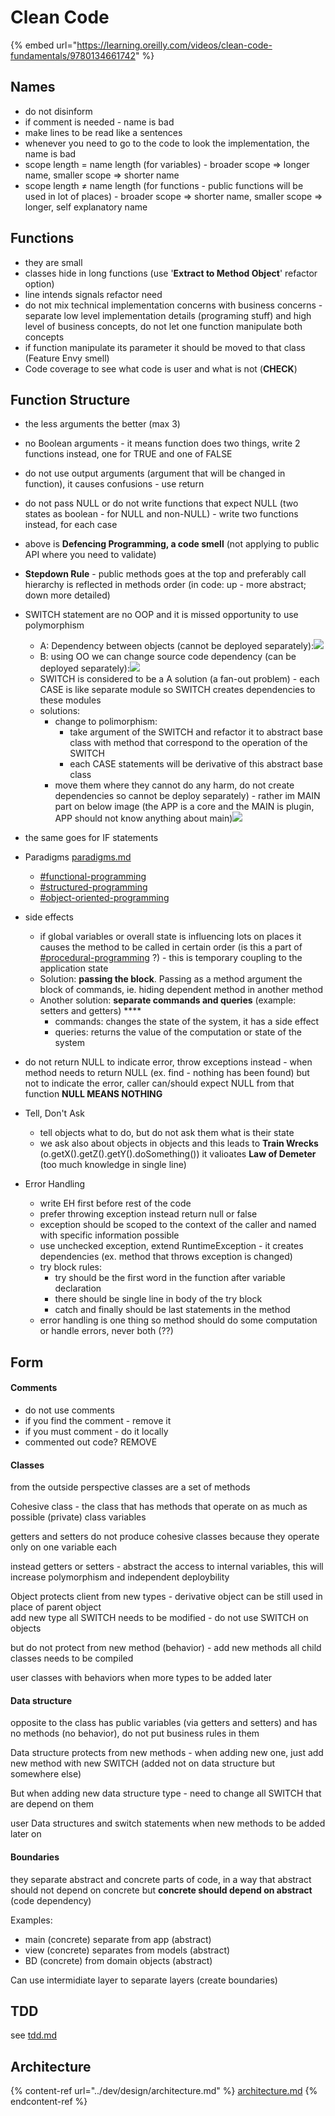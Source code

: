 # Clean Code

{% embed url="https://learning.oreilly.com/videos/clean-code-fundamentals/9780134661742" %}

## Names

* do not disinform
* if comment is needed - name is bad
* make lines to be read like a sentences
* whenever you need to go to the code to look the implementation, the name is bad
* scope length = name length (for variables) - broader scope ⇒ longer name, smaller scope ⇒ shorter name
* scope length ≠ name length (for functions - public functions will be used in lot of places) - broader scope ⇒ shorter name, smaller scope ⇒ longer, self explanatory name

## Functions

* they are small
* classes hide in long functions (use '**Extract to Method Object**' refactor option)
* line intends signals refactor need
* do not mix technical implementation concerns with business concerns - separate low level implementation details (programing stuff) and high level of business concepts, do not let one function manipulate both concepts
* if function manipulate its parameter it should be moved to that class (Feature Envy smell)
* Code coverage to see what code is user and what is not (**CHECK**)

## Function Structure

* the less arguments the better (max 3)
* no Boolean arguments - it means function does two things, write 2 functions instead, one for TRUE and one of FALSE
* do not use output arguments (argument that will be changed in function), it causes confusions - use return
* do not pass NULL or do not write functions that expect NULL (two states as boolean - for NULL and non-NULL) - write two functions instead, for each case
* above is **Defencing Programming, a code smell** (not applying to public API where you need to validate)
* **Stepdown Rule** - public methods goes at the top and preferably call hierarchy is reflected in methods order (in code: up - more abstract; down more detailed)
* SWITCH statement are no OOP and it is missed opportunity to use polymorphism
  * A: Dependency between objects (cannot be deployed separately):![](<../.gitbook/assets/image (13).png>)
  * B: using OO we can change source code dependency (can be deployed separately):![](<../.gitbook/assets/image (12).png>)
  * SWITCH is considered to be a A solution (a fan-out problem) - each CASE is like separate module so SWITCH creates dependencies to these modules
  * solutions:
    * change to polimorphism:
      * take argument of the SWITCH and refactor it to abstract base class with method that correspond to the operation of the SWITCH
      * each CASE statements will be derivative of this abstract base class
    * move them where they cannot do any harm, do not create dependencies so cannot be deploy separately) - rather im MAIN part on below image (the APP is a core and the MAIN is plugin, APP should not know anything about main)![](<../.gitbook/assets/image (16).png>)
* the same goes for IF statements
* Paradigms [paradigms.md](../dev/concepts/paradigms.md "mention")
  * [#functional-programming](../dev/concepts/paradigms.md#functional-programming "mention")
  * [#structured-programming](../dev/concepts/paradigms.md#structured-programming "mention")
  * [#object-oriented-programming](../dev/concepts/paradigms.md#object-oriented-programming "mention")
* side effects
  * if global variables or overall state is influencing lots on places it causes the method to be called in certain order (is this a part of [#procedural-programming](../dev/concepts/paradigms.md#procedural-programming "mention") ?) - this is temporary coupling to the application state
  * Solution: **passing the block**. Passing as a method argument the block of commands, ie. hiding dependent method in another method
  * Another solution: **separate commands and queries** (example: setters and getters) ****&#x20;
    * commands: changes the state of the system, it has a side effect
    * queries: returns the value of the computation or state of the system
* do not return NULL to indicate error, throw exceptions instead - when method needs to return NULL (ex. find - nothing has been found) but not to indicate the error, caller can/should expect NULL from that function **NULL MEANS NOTHING**
* Tell, Don't Ask
  * tell objects what to do, but do not ask them what is their state
  * we ask also about objects in objects and this leads to **Train Wrecks** (o.getX().getZ().getY().doSomething())  it valioates **Law of Demeter** (too much knowledge in single line)
*   Error Handling

    * write EH first before rest of the code
    * prefer throwing exception instead return null or false&#x20;
    * exception should be scoped to the context of the caller and named with specific information possible
    * use unchecked exception, extend RuntimeException - it creates dependencies (ex. method that throws exception is changed)
    * try block rules:
      * try should be the first word in the function after variable declaration
      * there should be single line in body of the try block
      * catch and finally should be last statements in the method
    * error handling is one thing so method should do some computation or handle errors, never both (??)



## Form

#### Comments

* do not use comments
* if you find the comment - remove it
* if you must comment - do it locally
* commented out code? REMOVE

#### Classes

from the outside perspective classes are a set of methods

Cohesive class - the class that has methods that operate on as much as possible (private) class variables&#x20;

getters and setters do not produce cohesive classes because they operate only on one variable each

instead getters or setters - abstract the access to internal variables, this will increase polymorphism and independent deploybility&#x20;

Object protects client from new types - derivative object can be still used in place of parent object\
add new type all SWITCH needs to be modified - do not use SWITCH on objects

but do not protect from new method (behavior) - add new methods all child classes needs to be compiled

user classes with behaviors when more types to be added later

#### Data structure

opposite to the class has public variables (via getters and setters) and has no methods (no behavior), do not put business rules in them

Data structure protects from new methods - when adding new one, just add new method with new SWITCH (added not on data structure but somewhere else)

But when adding new data structure type - need to change all SWITCH that are depend on them

user Data structures and switch statements when new methods to be added later on

#### Boundaries

they separate abstract and concrete parts of code, in a way that abstract should not depend on concrete but **concrete should depend on abstract** (code dependency)

Examples:

* main (concrete) separate from app (abstract)
* view (concrete) separates from models (abstract)
* BD (concrete) from domain objects (abstract)

Can use intermidiate layer to separate layers (create boundaries)

## TDD

see [tdd.md](../dev/testing/tdd.md "mention")

## Architecture

{% content-ref url="../dev/design/architecture.md" %}
[architecture.md](../dev/design/architecture.md)
{% endcontent-ref %}

## &#x20;
